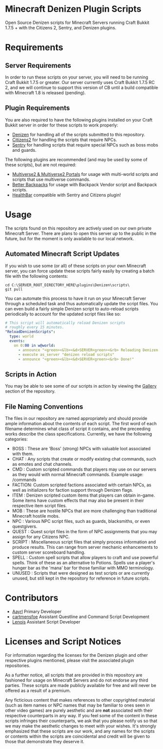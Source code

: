 Minecraft Denizen Plugin Scripts
===========

Open Source Denizen scripts for Minecraft Servers running Craft Bukkit 1.7.5 + with the Citizens 2, Sentry, and Denizen plugins.

# Requirements

## Server Requirements 

In order to run these scripts on your server, you will need to be running Craft Bukkit 1.7.5 or greater. Our server currently uses Craft Bukkit 1.7.5 RC 2, and we will continue to support this version of CB until a build compatible with Minecraft 1.8 is released (pending).

## Plugin Requirements

You are also required to have the following plugins installed on your Craft Bukkit server in order for these scripts to work properly:
- [Denizen](http://dev.bukkit.org/bukkit-plugins/denizen/) for handling all of the scripts submitted to this repository.
- [Citizens2](http://dev.bukkit.org/bukkit-plugins/citizens/) for handling the scripts that require NPCs.
- [Sentry](http://dev.bukkit.org/bukkit-plugins/sentry-citizens2/) for handling scripts that require special NPCs such as boss mobs and guards.

The following plugins are recommended (and may be used by some of these scripts), but are not required:
- [Multiverse2 & Multiverse2 Portals](http://dev.bukkit.org/bukkit-plugins/multiverse-core/) for usage with multi-world scripts and scripts that use multiverse commands.
- [Better Backpacks](http://dev.bukkit.org/bukkit-plugins/better-backpacks/) for usage with Backpack Vendor script and Backpack scripts.
- [HealthBar](http://dev.bukkit.org/bukkit-plugins/health-bar/) compatible with Sentry and Citizens plugin!

# Usage

The scripts found on this repository are actively used on our own private Minecraft Server. There are plans to open this server up to the public in the future, but for the moment is only available to our local network.

## Automated Minecraft Script Updates

If you wish to use some (or all) of these scripts on your own Minecraft server, you can force update these scripts fairly easily by creating a batch file with the following contents:
```Batchfile
cd C:\SERVER_ROOT_DIRECTORY_HERE\plugins\Denizen\scripts\
git pull
```
You can automate this process to have it run on your Minecraft Server through a scheduled task and thus automatically update the script files. You can even build a fairly simple Denizen script to auto-reload scripts periodically to account for the updated script files like so:
```YAML
# This script will automatically reload Denizen scripts 
# roughly every 15 minutes.
"ReloadDenizenScripts":
  type: world
  events:
    on 0:00 in w@world:
      - announce "<green><&lb><&d>SERVER<green><&rb> Reloading Denizen Scripts..."
      - execute as_server "denizen reload scripts"
      - announce "<green><&lb><&d>SERVER<green><&rb> Done!"
```

## Scripts in Action

You may be able to see some of our scripts in action by viewing the [Gallery](https://github.com/Aayrl/mc_denizens/tree/master/Photos) section of the repository.

## File Naming Conventions

The files in our repository are named appropriately and should provide ample information about the contents of each script. The first word of each filename determines what class of script it contains, and the preceeding works describe the class specifications. Currently, we have the following categories:
- BOSS : These are 'Boss' (strong) NPCs with valuable loot associated with them.
- CHAT : Any scripts that create or modify existing chat commands, such as emotes and chat channels.
- CMD : Custom scripted commands that players may use on our servers as they would with normal Minecraft commands. Example usage: /commands
- FACTION: Custom scripted factions associated with certain NPCs, as well as initializers for faction support through Denizen flags.
- ITEM : Denizen scripted custom items that players can obtain in-game. Some items have custom effects that may also be present in their respective item script files.
- MOB : These are hostile NPCs that are more challenging than traditional Minecraft hostile mobs.
- NPC : Various NPC script files, such as guards, blacksmiths, or even questgivers. 
- QUEST : Quest script files in the form of NPC assignments that you may assign for any Citizens NPC.
- SCRIPT : Miscellaneous script files that simply process information and produce results. This can range from server mechanic enhancements to custom server scoreboard handling.
- SPELL : Custom spell scripts that allow players to craft and use powerful spells. Think of these as an alternative to Potions. Spells use a player's hunger bar as the 'mana' bar for those familiar with MMO terminology.
- UNUSED : Scripts that were designed as test scripts or are currently unused, but still kept in the repository for reference in future scripts.

# Contributors

- [Aayrl](https://github.com/Aayrl) Primary Developer
- [cartmensfoe](https://github.com/cartmensfoe) Assistant Questline and Command Script Development
- [Lenois](https://github.com/Lenois) Assistant Script Developer

# Licenses and Script Notices

For information regarding the licenses for the Denizen plugin and other respective plugins mentioned, please visit the associated plugin repositories.

As a further notice, all scripts that are provided in this repository are fashioned for usage on Minecraft Servers and do not endorse any third parties. These scripts are made publicly available for free and will never be offered as a result of a premium.

Any ficticious content that makes references to other copyrighted material (such as item names or NPC names that may be familiar to ones seen in other video games) are purely aesthetic and are **not** associated with their respective counterparts in any way. If you feel some of the content in these scripts infringes their counterparts, we ask that you please notify us so that we may make the aesthetic changes to meet with your wishes. It's strongly emphasized that these scripts are our work, and any names for the scripts or contents within the scripts are coincidental and credit will be given to those that demonstrate they deserve it.